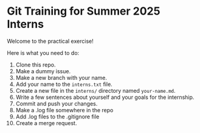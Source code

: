 # Git Training for Summer 2025 Interns

Welcome to the practical exercise!

Here is what you need to do:
1. Clone this repo.
2. Make a dummy issue.
3. Make a new branch with your name.
4. Add your name to the `interns.txt` file.
5. Create a new file in the `interns/` directory named `your-name.md`.
6. Write a few sentences about yourself and your goals for the internship.
7. Commit and push your changes.
8. Make a .log file somewhere in the repo
9. Add .log files to the .gitignore file
10. Create a merge request.
